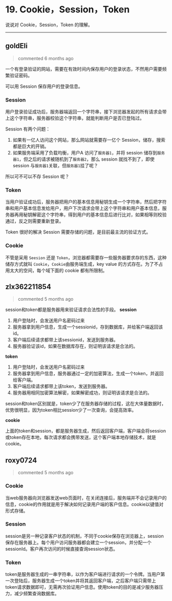 
 # 19. Cookie，Session，Token 
 说说对 Cookie，Session，Token 的理解。 
 ***
## goldEli 
 > commented 6 months ago 

一个有登录验证的网站，需要在有效时间内保存用户的登录状态，不然用户需要频繁验证密码。

可以用 Session 保存用户的登录信息。

### Session 

用户登录验证成功后，服务器端返回一个字符串，接下浏览器发起的所有请求会带上这个字符串，服务器校验这个字符串，就能判断用户是否已登陆过。

Session 有两个问题：

1. 如果有一亿人访问这个网站，那么网站就需要存一亿个 Session，储存，搜索都是巨大的开销。
2. 如果服务端采用了负载均衡，用户A 访问了`服务器1`，并将 session 储存到`服务器1`，但之后的请求被随机到了`服务器2`，那么 session 就找不到了，即使 session 与`服务器1`关联，但`服务器1`挂了呢？

所以可不可以不存 Session 呢？

### Token

当用户验证成功后，服务器把用户的基本信息用秘钥生成一个字符串，然后把字符串和用户基本信息发给用户，用户下次请求会带上这个字符串和用户基本信息，服务器再用秘钥解密这个字符串，得到用户的基本信息后进行比对，如果相等则校验通过，反之则需要重新登录。

Token 很好的解决 Session 需要存储的问题，是目前最主流的验证方式。

### Cookie

不管是采用 `Seesion` 还是 `Token`，浏览器都需要存一些服务器要求存的东西，这种储存方式就叫 `Cookie`，`Cookie`由服务端生成，key value 的方式存在。为了不占用太大的空间，每个域下面的 cookie 都有所限制。
## zlx362211854 
 > commented 5 months ago 

session和token都是服务器用来验证请求合法性的手段。
**session**
1. 用户登陆时，会发送用户名密码过来
2. 服务器拿到用户信息，生成一个sessionid，存到数据库，并给客户端返回该id。
3. 客户端后续请求都带上该sessionid，发送到服务器。
4. 服务器验证该id，如果在数据库存在，则证明该请求是合法的。

**token**
1. 用户登陆时，会发送用户名密码过来
2. 服务器拿到用户信息，服务器通过一定的加密算法，生成一个token，并返回给客户端。
3. 客户端后续请求都带上该token，发送到服务器。
4. 服务器用相同加密算法解密，如果解密成功，则证明该请求是合法的。

session和token区别就是，token少了在服务器存储的过程，这在大体量数据时，优势很明显，因为token相比session少了一次查询，会提高效率。

**cookie**

上面的token和session，都是服务器生成，然后返回客户端，客户端会将session或token存在本地，每次请求都会携带发送，这个客户端本地存储技术，就是cookie。
## roxy0724 
 > commented 5 months ago 

### Cookie
当web服务器向浏览器发送web页面时，在关闭连接后，服务端并不会记录用户的信息，cookie的作用就是用于解决如何记录用户端的客户信息。cookie以键值对形式存储。
### Session
session是另一种记录客户状态的机制，不同于cookie保存在浏览器上，session保存在服务器上。每个用户访问服务器都会建立一个session，并分配一个sessionId。客户再次访问的时候直接查询session状态。
### Token
token是服务器生成的一串字符串，以作为客户端进行请求的一个令牌。当用户第一次登陆后，服务器生成一个token并将其返回客户端，之后客户端只需带上token请求数据即可，无需再次验证用户信息。使用token的目的是减少服务器压力，减少频繁查询数据库。